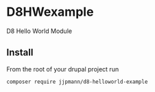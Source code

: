 # D8HWexample

D8 Hello World Module


## Install

From the root of your drupal project run

    composer require jjpmann/d8-helloworld-example